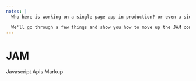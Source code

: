 ```yaml
---
notes: |
  Who here is working on a single page app in production? or even a side project? The reason I'm asking about SPA is because if you have ever written one then you're already using JAM principles. This doesn't mean that every SPA is 100% JAM filled, but there are some things that you can do to your SPA to make it more Jammie.

  We'll go through a few things and show you how to move up the JAM continuoum.
---
```


# JAM

Javascript
Apis
Markup
